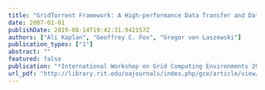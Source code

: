 ```yaml
---
title: "GridTorrent Framework: A High-performance Data Transfer and Data Sharing Framework for Scientific Computing"
date: 2007-01-01
publishDate: 2019-08-14T19:42:31.942157Z
authors: ["Ali Kaplan", "Geoffrey C. Fox", "Gregor von Laszewski"]
publication_types: ["1"]
abstract: ""
featured: false
publication: "*International Workshop on Grid Computing Environments 2007 in Conjunction with SC07*"
url_pdf: "http://library.rit.edu/oajournals/index.php/gce/article/view/85/46"
---
```


